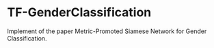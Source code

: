 # TF-GenderClassification
Implement of the paper Metric-Promoted Siamese Network for Gender Classification.
